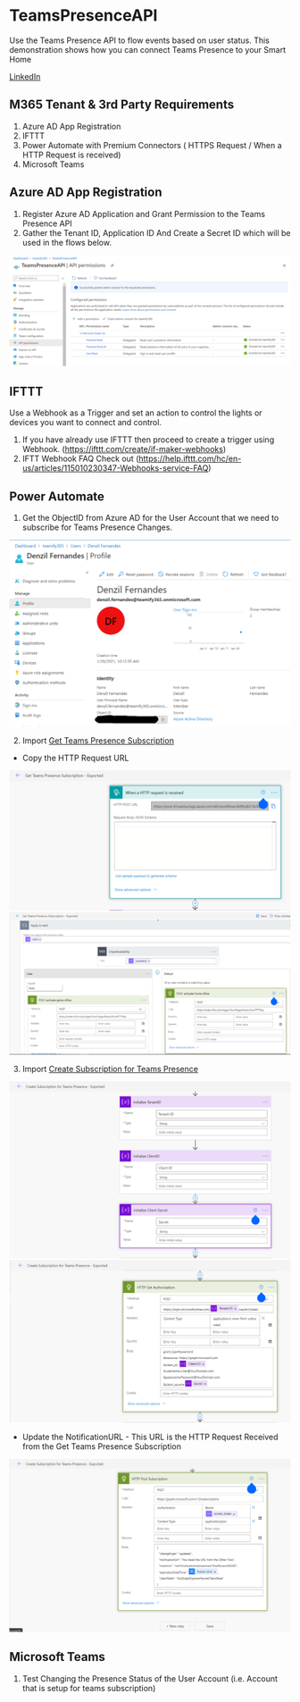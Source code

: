 # TeamsPresenceAPI
Use the Teams Presence API to flow events based on user status. This demonstration shows how you can connect Teams Presence to your Smart Home

[LinkedIn](https://www.linkedin.com/posts/denzilfernandes_microsoft365-powerautomate-apifirst-activity-6755244173097623553-GCTN) 

## M365 Tenant & 3rd Party Requirements 
1. Azure AD App Registration
2. IFTTT 
2. Power Automate with Premium Connectors ( HTTPS Request / When a HTTP Request is received)
3. Microsoft Teams 

## Azure AD App Registration
1. Register Azure AD Application and Grant Permission to the Teams Presence API
2. Gather the Tenant ID, Application ID And Create a Secret ID which will be used in the flows below.
<img src="https://github.com/M365-DenzilFernandes/TeamsPresenceAPI/blob/main/1-AzureADAppRegistration.png" style="max-width:100%;">

## IFTTT
Use a Webhook as a Trigger and set an action to control the lights or devices you want to connect and control.
1. If you have already use IFTTT then proceed to create a trigger using Webhook. (https://ifttt.com/create/if-maker-webhooks)
2. IFTT Webhook FAQ Check out (https://help.ifttt.com/hc/en-us/articles/115010230347-Webhooks-service-FAQ)

## Power Automate
1. Get the ObjectID from Azure AD for the User Account that we need to subscribe for Teams Presence Changes.
<img src="https://github.com/M365-DenzilFernandes/TeamsPresenceAPI/blob/main/1-AzureADUserObjectID.png">

2. Import [Get Teams Presence Subscription](https://github.com/M365-DenzilFernandes/TeamsPresenceAPI/blob/main/3A0-GetTeamsPresenceSubscription-Exported_20210128160412.zip)

  * Copy the HTTP Request URL 
<img src="https://github.com/M365-DenzilFernandes/TeamsPresenceAPI/blob/main/3A1-PowerAutomate-GetTeamsPresenceSubscription-CopyHTTPRequestReceived.png" style="max-width:100%;">
<img src="https://github.com/M365-DenzilFernandes/TeamsPresenceAPI/blob/main/3A2-PowerAutomate-GetTeamsPresenceSubscription-UpdatePostToTriggerIFTTT.png" style="max-width:100%;">

3. Import [Create Subscription for Teams Presence](https://github.com/M365-DenzilFernandes/TeamsPresenceAPI/blob/main/3B0-CreateSubscriptionforTeamsPresence-Exported_20210128160435.zip)
<img src="https://github.com/M365-DenzilFernandes/TeamsPresenceAPI/blob/main/3B1-PowerAutomate-CreateSubscriptionforTeamsPresence-UpdateUserNamePassword.png" style="max-width:100%;">
<img src="https://github.com/M365-DenzilFernandes/TeamsPresenceAPI/blob/main/3B2-PowerAutomate-CreateSubscriptionforTeamsPresence-UpdateUserNamePassword.png" style="max-width:100%;">

  * Update the NotificationURL - This URL is the HTTP Request Received from the Get Teams Presence Subscription
<img src="https://github.com/M365-DenzilFernandes/TeamsPresenceAPI/blob/main/3B3-PowerAutomate-CreateSubscriptionforTeamsPresence-UpdateNotificationUrl%2BResourceGUID.png" style="max-width:100%;">

## Microsoft Teams
1. Test Changing the Presence Status of the User Account (i.e. Account that is setup for teams subscription)

